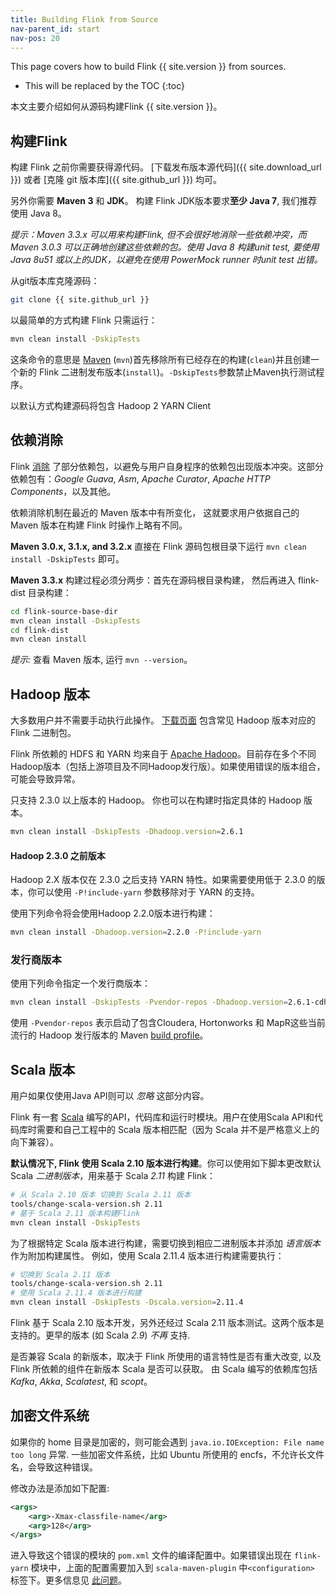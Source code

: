 ```yaml
---
title: Building Flink from Source
nav-parent_id: start
nav-pos: 20
---
```

<!--
Licensed to the Apache Software Foundation (ASF) under one
or more contributor license agreements.  See the NOTICE file
distributed with this work for additional information
regarding copyright ownership.  The ASF licenses this file
to you under the Apache License, Version 2.0 (the
"License"); you may not use this file except in compliance
with the License.  You may obtain a copy of the License at

  http://www.apache.org/licenses/LICENSE-2.0

Unless required by applicable law or agreed to in writing,
software distributed under the License is distributed on an
"AS IS" BASIS, WITHOUT WARRANTIES OR CONDITIONS OF ANY
KIND, either express or implied.  See the License for the
specific language governing permissions and limitations
under the License.
-->

This page covers how to build Flink {{ site.version }} from sources.

* This will be replaced by the TOC
{:toc}


本文主要介绍如何从源码构建Flink {{ site.version }}。

## 构建Flink
构建 Flink 之前你需要获得源代码。 [下载发布版本源代码]({{ site.download_url }}) 或者 [克隆 git 版本库]({{ site.github_url }}) 均可。

另外你需要 **Maven 3** 和 **JDK**。 构建 Flink JDK版本要求**至少 Java 7**, 我们推荐使用 Java 8。

*提示：Maven 3.3.x 可以用来构建Flink, 但不会很好地消除一些依赖冲突，而Maven 3.0.3 可以正确地创建这些依赖的包。使用 Java 8 构建unit test, 要使用 Java 8u51 或以上的JDK，以避免在使用 PowerMock runner 时unit test 出错。*

从git版本库克隆源码：

```bash
git clone {{ site.github_url }}
```

以最简单的方式构建 Flink 只需运行：

```bash
mvn clean install -DskipTests
```
这条命令的意思是 [Maven](http://maven.apache.org) (`mvn`)首先移除所有已经存在的构建(`clean`)并且创建一个新的 Flink 二进制发布版本(`install`)。`-DskipTests`参数禁止Maven执行测试程序。

以默认方式构建源码将包含 Hadoop 2 YARN Client

## 依赖消除
Flink [消除](https://maven.apache.org/plugins/maven-shade-plugin/) 了部分依赖包，以避免与用户自身程序的依赖包出现版本冲突。这部分依赖包有：*Google Guava*, *Asm*, *Apache Curator*, *Apache HTTP Components*，以及其他。

依赖消除机制在最近的 Maven 版本中有所变化， 这就要求用户依据自己的 Maven 版本在构建 Flink 时操作上略有不同。

**Maven 3.0.x, 3.1.x, and 3.2.x**
直接在 Flink 源码包根目录下运行 `mvn clean install -DskipTests` 即可。

**Maven 3.3.x**
构建过程必须分两步：首先在源码根目录构建， 然后再进入 flink-dist 目录构建：

```bash
cd flink-source-base-dir
mvn clean install -DskipTests
cd flink-dist
mvn clean install
```

*提示:* 查看 Maven 版本, 运行 `mvn --version`。


## Hadoop 版本

大多数用户并不需要手动执行此操作。 [下载页面](http://hadoop.apache.org) 包含常见 Hadoop 版本对应的 Flink 二进制包。

Flink 所依赖的 HDFS 和 YARN 均来自于 [Apache Hadoop](http://hadoop.apache.org)。目前存在多个不同Hadoop版本（包括上游项目及不同Hadoop发行版）。如果使用错误的版本组合，可能会导致异常。

只支持 2.3.0 以上版本的 Hadoop。 你也可以在构建时指定具体的 Hadoop 版本。

```bash
mvn clean install -DskipTests -Dhadoop.version=2.6.1
```

#### Hadoop 2.3.0 之前版本
Hadoop 2.X 版本仅在 2.3.0 之后支持 YARN 特性。如果需要使用低于 2.3.0 的版本，你可以使用 `-P!include-yarn` 参数移除对于 YARN 的支持。

使用下列命令将会使用Hadoop 2.2.0版本进行构建：

```bash
mvn clean install -Dhadoop.version=2.2.0 -P!include-yarn
```

### 发行商版本

使用下列命令指定一个发行商版本：

```bash
mvn clean install -DskipTests -Pvendor-repos -Dhadoop.version=2.6.1-cdh5.0.0
```
使用 `-Pvendor-repos` 表示启动了包含Cloudera, Hortonworks 和 MapR这些当前流行的 Hadoop 发行版本的 Maven  [build profile](http://maven.apache.org/guides/introduction/introduction-to-profiles.html)。


## Scala 版本

用户如果仅使用Java API则可以 *忽略* 这部分内容。

Flink 有一套 [Scala](http://scala-lang.org) 编写的API，代码库和运行时模块。用户在使用Scala API和代码库时需要和自己工程中的 Scala 版本相匹配（因为 Scala 并不是严格意义上的向下兼容）。

**默认情况下, Flink 使用 Scala 2.10 版本进行构建**。你可以使用如下脚本更改默认 Scala *二进制版本*，用来基于 Scala *2.11* 构建 Flink：
```bash
# 从 Scala 2.10 版本 切换到 Scala 2.11 版本
tools/change-scala-version.sh 2.11
# 基于 Scala 2.11 版本构建Flink
mvn clean install -DskipTests
```
为了根据特定 Scala 版本进行构建，需要切换到相应二进制版本并添加 *语言版本*  作为附加构建属性。 例如，使用 Scala 2.11.4 版本进行构建需要执行：

```bash
# 切换到 Scala 2.11 版本
tools/change-scala-version.sh 2.11
# 使用 Scala 2.11.4 版本进行构建
mvn clean install -DskipTests -Dscala.version=2.11.4
```
Flink 基于 Scala 2.10 版本开发，另外还经过 Scala 2.11 版本测试。这两个版本是支持的。更早的版本 (如 Scala *2.9*) *不再* 支持.

是否兼容 Scala 的新版本，取决于 Flink 所使用的语言特性是否有重大改变, 以及 Flink 所依赖的组件在新版本 Scala 是否可以获取。 由 Scala 编写的依赖库包括*Kafka*, *Akka*, *Scalatest*, 和 *scopt*。


## 加密文件系统
如果你的 home 目录是加密的，则可能会遇到 `java.io.IOException: File name too long` 异常. 一些加密文件系统，比如 Ubuntu 所使用的 encfs，不允许长文件名，会导致这种错误。

修改办法是添加如下配置:
```xml
<args>
    <arg>-Xmax-classfile-name</arg>
    <arg>128</arg>
</args>
```
进入导致这个错误的模块的 `pom.xml` 文件的编译配置中。如果错误出现在 `flink-yarn` 模块中，上面的配置需要加入到 `scala-maven-plugin` 中`<configuration>` 标签下。更多信息见 [此问题](https://issues.apache.org/jira/browse/FLINK-2003)。
